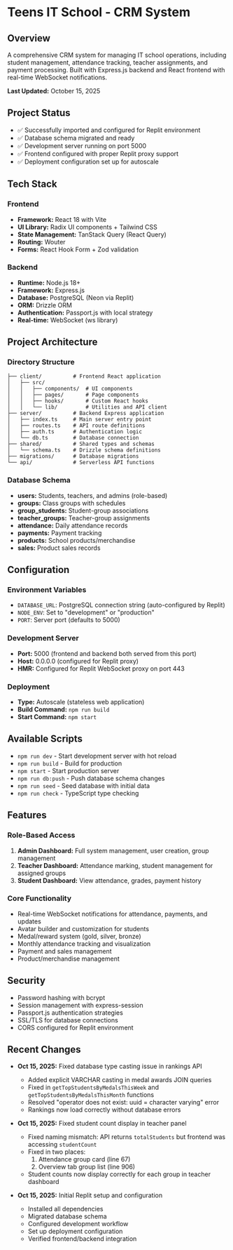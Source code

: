 # Teens IT School - CRM System

## Overview
A comprehensive CRM system for managing IT school operations, including student management, attendance tracking, teacher assignments, and payment processing. Built with Express.js backend and React frontend with real-time WebSocket notifications.

**Last Updated:** October 15, 2025

## Project Status
- ✅ Successfully imported and configured for Replit environment
- ✅ Database schema migrated and ready
- ✅ Development server running on port 5000
- ✅ Frontend configured with proper Replit proxy support
- ✅ Deployment configuration set up for autoscale

## Tech Stack

### Frontend
- **Framework:** React 18 with Vite
- **UI Library:** Radix UI components + Tailwind CSS
- **State Management:** TanStack Query (React Query)
- **Routing:** Wouter
- **Forms:** React Hook Form + Zod validation

### Backend
- **Runtime:** Node.js 18+
- **Framework:** Express.js
- **Database:** PostgreSQL (Neon via Replit)
- **ORM:** Drizzle ORM
- **Authentication:** Passport.js with local strategy
- **Real-time:** WebSocket (ws library)

## Project Architecture

### Directory Structure
```
├── client/          # Frontend React application
│   ├── src/
│   │   ├── components/  # UI components
│   │   ├── pages/       # Page components
│   │   ├── hooks/       # Custom React hooks
│   │   └── lib/         # Utilities and API client
├── server/          # Backend Express application
│   ├── index.ts     # Main server entry point
│   ├── routes.ts    # API route definitions
│   ├── auth.ts      # Authentication logic
│   └── db.ts        # Database connection
├── shared/          # Shared types and schemas
│   └── schema.ts    # Drizzle schema definitions
├── migrations/      # Database migrations
└── api/             # Serverless API functions
```

### Database Schema
- **users:** Students, teachers, and admins (role-based)
- **groups:** Class groups with schedules
- **group_students:** Student-group associations
- **teacher_groups:** Teacher-group assignments
- **attendance:** Daily attendance records
- **payments:** Payment tracking
- **products:** School products/merchandise
- **sales:** Product sales records

## Configuration

### Environment Variables
- `DATABASE_URL`: PostgreSQL connection string (auto-configured by Replit)
- `NODE_ENV`: Set to "development" or "production"
- `PORT`: Server port (defaults to 5000)

### Development Server
- **Port:** 5000 (frontend and backend both served from this port)
- **Host:** 0.0.0.0 (configured for Replit proxy)
- **HMR:** Configured for Replit WebSocket proxy on port 443

### Deployment
- **Type:** Autoscale (stateless web application)
- **Build Command:** `npm run build`
- **Start Command:** `npm start`

## Available Scripts

- `npm run dev` - Start development server with hot reload
- `npm run build` - Build for production
- `npm start` - Start production server
- `npm run db:push` - Push database schema changes
- `npm run seed` - Seed database with initial data
- `npm run check` - TypeScript type checking

## Features

### Role-Based Access
1. **Admin Dashboard:** Full system management, user creation, group management
2. **Teacher Dashboard:** Attendance marking, student management for assigned groups
3. **Student Dashboard:** View attendance, grades, payment history

### Core Functionality
- Real-time WebSocket notifications for attendance, payments, and updates
- Avatar builder and customization for students
- Medal/reward system (gold, silver, bronze)
- Monthly attendance tracking and visualization
- Payment and sales management
- Product/merchandise management

## Security
- Password hashing with bcrypt
- Session management with express-session
- Passport.js authentication strategies
- SSL/TLS for database connections
- CORS configured for Replit environment

## Recent Changes
- **Oct 15, 2025:** Fixed database type casting issue in rankings API
  - Added explicit VARCHAR casting in medal awards JOIN queries
  - Fixed in `getTopStudentsByMedalsThisWeek` and `getTopStudentsByMedalsThisMonth` functions
  - Resolved "operator does not exist: uuid = character varying" error
  - Rankings now load correctly without database errors

- **Oct 15, 2025:** Fixed student count display in teacher panel
  - Fixed naming mismatch: API returns `totalStudents` but frontend was accessing `studentCount`
  - Fixed in two places:
    1. Attendance group card (line 67)
    2. Overview tab group list (line 906)
  - Student counts now display correctly for each group in teacher dashboard
  
- **Oct 15, 2025:** Initial Replit setup and configuration
  - Installed all dependencies
  - Migrated database schema
  - Configured development workflow
  - Set up deployment configuration
  - Verified frontend/backend integration
